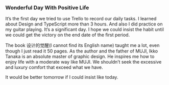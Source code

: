 ### Wonderful Day With Positive Life
It’s the first day we tried to use Trello to record our daily tasks. I learned about Design and TypeScript more than 3 hours. And also I did practice on my guitar playing. It’s a significant day. I hope we could insist the habit until we could get the victory on the end date of the first period.

The book 设计的觉醒(I cannot find its English name) taught me a lot, even though I just read it 50 pages. As the author and the father of MUJI, Ikko Tanaka is an absolute master of graphic design. He inspires me how to enjoy life with a moderate way like MUJI. We shouldn’t seek the excessive and luxury comfort that exceed what we have.

It would be better tomorrow if I could insist like today.
